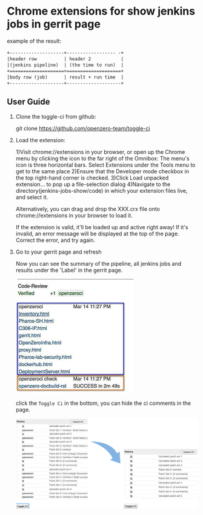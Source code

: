 Chrome extensions for show jenkins jobs in gerrit page
======================================================

example of the result:

```
+--------------------+------------------ -+
|header row          | header 2           |
|(jenkins pipeline)  | (the time to run)  |
+====================+====================+
|body row (job)      | result + run time  |
+--------------------+--------------------+

```

User Guide
----------

1. Clone the toggle-ci from github:

   git clone https://github.com/openzero-team/toggle-ci 

2. Load the extension:

   1)Visit chrome://extensions in your browser, or open up the Chrome menu by
     clicking the icon to the far right of the Omnibox:  The menu's icon is
     three horizontal bars. Select Extensions under the Tools menu to get to
     the same place
   2)Ensure that the Developer mode checkbox in the top right-hand corner is
     checked.
   3)Click Load unpacked extension… to pop up a file-selection dialog
   4)Navigate to the directory(jenkins-jobs-show/code) in which your extension
     files live, and select it.

   Alternatively, you can drag and drop the XXX.crx file onto
   chrome://extensions in your browser to load it.

   If the extension is valid, it'll be loaded up and active right away! If
   it's invalid, an error message will be displayed at the top of the page.
   Correct the error, and try again.

3. Go to your gerrit page and refresh

   Now you can see the summary of the pipeline, all jenkins jobs and results
   under the 'Label' in the gerrit page.
 
   ![img](https://github.com/openzero-team/toggle-ci/raw/master/img/ci_jobs.png)

   click the `Toggle Ci` in the bottom, you can hide the ci comments in the
   page.

   ![img](https://github.com/openzero-team/toggle-ci/raw/master/img/hide_ci.png)
